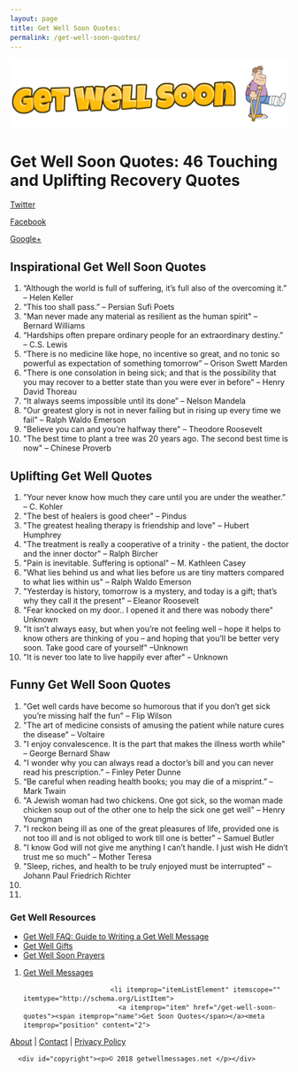 ```yaml
---
layout: page
title: Get Well Soon Quotes:
permalink: /get-well-soon-quotes/
---
```



<!DOCTYPE html>
<html>
<head>
  <title>Get Well Soon Quotes: 46 Touching and Uplifting Recovery Quotes | getwellmessages.net</title>
  <meta charset="utf-8">
  <meta http-equiv="x-ua-compatible" content="ie=edge">
  <meta name="viewport" content="width=device-width, initial-scale=1, shrink-to-fit=no">
  <link href="/css/main.css" rel="stylesheet" type="text/css">
  <link rel="manifest" href="/manifest.json">
  <link rel="dns-prefetch" href="//www.google-analytics.com">
  <link rel="dns-prefetch" href="//pagead2.googlesyndication.com">
  <link rel="preconnect" href="//www.google-analytics.com/">
  <link rel="preconnect" href="//pagead2.googlesyndication.com">
  <meta name="author" content="getwellmessages.net">
  <meta name="description"  content="Find the best get well wishes and let a friend or loved one know you're thinking of them with these touching get well soon messages.">
  <meta name="keywords" content="get well messages, get well wishes, compassionate get well messages, get well">
  <meta property="og:type" content="website">
  <meta property="og:title" content="Top 100 Get Well Wishes - getwellmessages.net">
  <meta property="og:description" content="Find the best get well wishes and let a friend or loved one know you're thinking of them with these touching get well soon messages.">
  <meta property="og:image" content="https://www.getwellmessages.net/img/condolence-candle.jpg">
  <!-- <script type="text/javascript" src="https://d31vxm9ubutrmw.cloudfront.net/static/js/2055.js"></script> -->
<link rel="preload" href="https://adservice.google.co.uk/adsid/integrator.js?domain=getwellmessages.net" as="script"><script src="https://pagead2.googlesyndication.com/pagead/js/r20180822/r20180604/osd.js"></script><script src="https://pagead2.googlesyndication.com/pub-config/r20160913/ca-pub-7704978023988513.js"></script><script type="text/javascript" src="https://adservice.google.co.uk/adsid/integrator.js?domain=getwellmessages.net"></script><link rel="preload" href="https://adservice.google.com/adsid/integrator.js?domain=getwellmessages.net" as="script"><script type="text/javascript" src="https://adservice.google.com/adsid/integrator.js?domain=getwellmessages.net"></script></head>

<body itemscope="" itemtype="https://schema.org/WebPage">
  <a href="/" class="logo"><img src="/img/IMG_7208.PNG" alt="Get Well Messages"></a>

<div class="wrapper">
          <h1>Get Well Soon Quotes: 46 Touching and Uplifting Recovery Quotes</h1>
      <div class="sharing">

  <a class="sharing-button twitter" href="https://twitter.com/intent/tweet?text=Test Post!&amp;url=http://www.crotchet.net/test-post/&amp;via=crotchetnet&amp;related=crotchetnet" rel="nofollow" title="Share on Twitter">Twitter</a>

  <a class="sharing-button facebook" href="https://facebook.com/sharer.php?u=http://www.crotchet.net/test-post/" rel="nofollow" target="_blank" title="Share on Facebook">Facebook</a>

  <a class="sharing-button googleplus" href="https://plus.google.com/share?url=http://www.crotchet.net/test-post/" rel="nofollow" target="_blank" title="Share on Google Plus">Google+</a>

</div>

<p>
  
</p>
  
<h2>Inspirational Get Well Soon Quotes</h2>

<ol>
<li>“Although the world is full of suffering, it’s full also of the overcoming it.” – Helen Keller </li>
<li>“This too shall pass.” – Persian Sufi Poets</li>
<li>"Man never made any material as resilient as the human spirit" – Bernard Williams</li>
 <li>“Hardships often prepare ordinary people for an extraordinary destiny.” – C.S. Lewis</li>
<li>“There is no medicine like hope, no incentive so great, and no tonic so powerful as expectation of something tomorrow” – Orison Swett Marden</li>
<li>"There is one consolation in being sick; and that is the possibility that you may recover to a better state than you were ever in before"  – Henry David Thoreau</li>
<li>“It always seems impossible until its done”  – Nelson Mandela</li>
<li>"Our greatest glory is not in never failing but in rising up every time we fail" – Ralph Waldo Emerson</li>
<li>"Believe you can and you’re halfway there" – Theodore Roosevelt</li>
<li>"The best time to plant a tree was 20 years ago. The second best time is now" – Chinese Proverb</li>
</ol>



<h2>Uplifting Get Well Quotes</h2>

<ol>
<li>"Your never know how much they care until you are under the weather.” – C. Kohler</li>
<li>"The best of healers is good cheer" – Pindus</li>
<li>"The greatest healing therapy is friendship and love" – Hubert Humphrey</li>
<li>"The treatment is really a cooperative of a trinity - the patient, the doctor and the inner doctor"  – Ralph Bircher</li>
<li>"Pain is inevitable. Suffering is optional" – M. Kathleen Casey</li>
<li>"What lies behind us and what lies before us are tiny matters compared to what lies within us" – Ralph Waldo Emerson</li>
<li>"Yesterday is history, tomorrow is a mystery, and today is a gift; that’s why they call it the present" – Eleanor Roosevelt</li>
<li>"Fear knocked on my door.. I opened it and there was nobody there" Unknown</li>
<li>"It isn’t always easy, but when you’re not feeling well – hope it helps to know others are thinking of you – and hoping that you’ll be better very soon. Take good care of yourself" –Unknown</li>
<li>"It is never too late to live happily ever after" – Unknown</li>
</ol>

<h2>Funny Get Well Soon Quotes</h2>

<ol>
<li>"Get well cards have become so humorous that if you don’t get sick you’re missing half the fun" – Flip Wilson</li>
<li>"The art of medicine consists of amusing the patient while nature cures the disease" – Voltaire</li>
<li>"I enjoy convalescence. It is the part that makes the illness worth while" – George Bernard Shaw</li>
<li>"I wonder why you can always read a doctor’s bill and you can never read his prescription.” – Finley Peter Dunne</li>
<li> “Be careful when reading health books; you may die of a misprint.” – Mark Twain</li>
<li>"A Jewish woman had two chickens. One got sick, so the woman made chicken soup out of the other one to help the sick one get well"  –
Henry Youngman</li>
<li>"I reckon being ill as one of the great pleasures of life, provided one is not too ill and is not obliged to work till one is better" – Samuel Butler</li>
<li>"I know God will not give me anything I can’t handle. I just wish He didn’t trust me so much" – Mother Teresa</li>
<li>"Sleep, riches, and health to be truly enjoyed must be interrupted" –
Johann Paul Friedrich Richter</li>
<li></li>
<li></li>

</ol>
  
<h3>Get Well Resources</h3>  
  
<ul class="bottom-nav">
  <li><a href="/">Get Well FAQ: Guide to Writing a Get Well Message</a></li>  
  <li><a href="/">Get Well Gifts</a></li>
  <li><a href="/">Get Well Soon Prayers</a></li>  
</ul>  

</div>

<footer class="site-footer">

<div class="wrapper">

<ol class="breadcrumb" itemscope="" itemtype="http://schema.org/BreadcrumbList">  
  
<li itemprop="itemListElement" itemscope="" itemtype="http://schema.org/ListItem">  
                              <a itemprop="item" href="/"><span itemprop="name">Get Well Messages</span></a><meta itemprop="position" content="1">
  </li>
  
                          <li itemprop="itemListElement" itemscope="" itemtype="http://schema.org/ListItem">
                            <a itemprop="item" href="/get-well-soon-quotes"><span itemprop="name">Get Soon Quotes</span></a><meta itemprop="position" content="2">
</li>      

</ol>    
  
<div id="footer">

<a href="/about/">About</a>  |  <a href="/contact/">Contact</a>  | <a href="/privacy/">Privacy Policy</a> 

      <div id="copyright"><p>© 2018 getwellmessages.net </p></div>

</div>
</div>

</footer>

</body>
</html>
